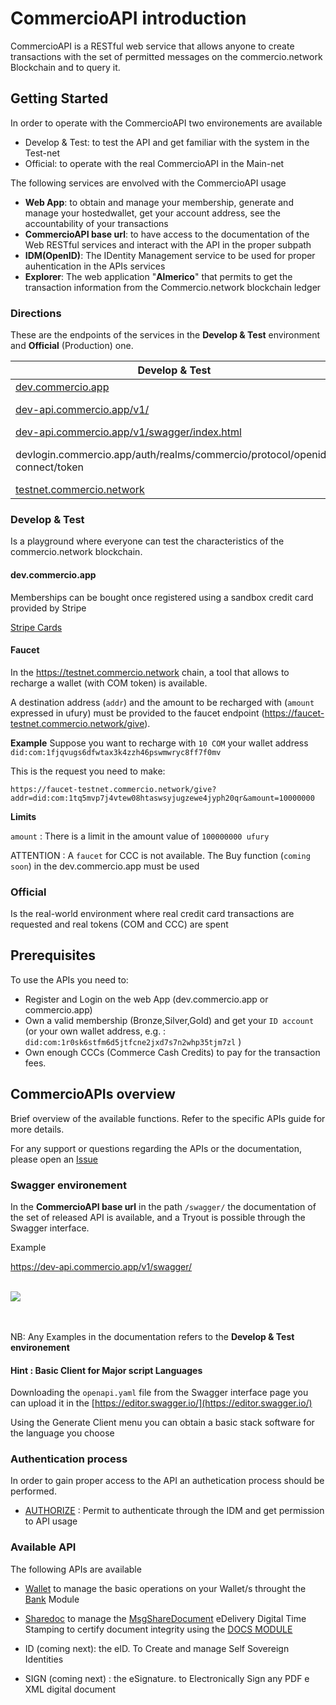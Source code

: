 # CommercioAPI introduction

<!-- npm run docs:serve  -->

<!-- https://lcd-testnet.commercio.network/docs/did:com:1ug9j7hgaxu6mvfu2kgfdt3hqxn4mrwuztxc7nu/received -->


CommercioAPI is a RESTful web service  that  allows anyone to create transactions with the set of permitted messages on the commercio.network  Blockchain 
and to query it. 

## Getting Started

In order to operate with the CommercioAPI two environements are available 
* Develop & Test: to test the API and get familiar with the system in the Test-net
* Official: to operate with the real CommercioAPI in the Main-net

The following services are envolved with the CommercioAPI usage

*  <strong>Web App</strong>: to obtain and manage your membership, generate and manage your hostedwallet, get your account address, see the accountability of your transactions
*  <strong>CommercioAPI base url</strong>: to have access to the documentation of the Web RESTful services and interact with the API in the proper subpath
*  <strong>IDM(OpenID)</strong>: The IDentity Management service to be used for proper auhentication in the APIs services 
*  <strong>Explorer</strong>: The web application "**Almerico**" that permits to get the transaction information from the Commercio.network blockchain ledger

### Directions 

These are the endpoints of the services in the **Develop & Test** environment and **Official** (Production) one.

| Develop & Test | Official  | Note |
| --- | --- | ---|
| <a href="https://dev.commercio.app" target="_blank">dev.commercio.app</a>| <a href="https://commercio.app" target="_blank">commercio.app</a>  | Web App   |
| [dev-api.commercio.app/v1/](https://dev-api.commercio.app/v1/) | [api.commercio.app/v1/](https://api.commercio.app/v1/)  | CommercioAPI base url  |
| [dev-api.commercio.app/v1/swagger/index.html](https://dev-api.commercio.app/v1/swagger/index.html) | [api.commercio.app/v1/swagger/index.html](https://api.commercio.app/v1/swagger/index.html)  | Swagger  |
| devlogin.commercio.app/auth/realms/commercio/protocol/openid-connect/token| login.commercio.app/auth/realms/commercio/protocol/openid-connect/token   | IDM(OpenID) authentication URL |
| <a href="https://testnet.commercio.network" target="_blank">testnet.commercio.network</a>  | <a href="https://mainnet.commercio.network" target="_blank">mainnet.commercio.network</a>   | Explorer |

### Develop & Test
Is a playground where everyone can test the characteristics of the commercio.network blockchain.

#### dev.commercio.app

Memberships can be bought once registered using a sandbox credit card provided by Stripe 

<a href="https://stripe.com/docs/testing#cards" target="_blank">Stripe Cards</a>


#### Faucet 
In the https://testnet.commercio.network chain, a tool that allows to recharge a wallet 
(with COM token) is available. 

A destination address (`addr`) and the amount to be recharged with  (`amount` expressed in ufury) must be provided to the faucet endpoint (https://faucet-testnet.commercio.network/give).

**Example** 
Suppose you want to recharge with `10 COM` your wallet address `did:com:1fjqvugs6dfwtax3k4zzh46pswmwryc8ff7f0mv`

This is the request you need to make: 

```
https://faucet-testnet.commercio.network/give?addr=did:com:1tq5mvp7j4vtew08htaswsyjugzewe4jyph20qr&amount=10000000
``` 

**Limits**

`amount` : There is a limit in the amount value of `100000000 ufury`


ATTENTION : A `faucet` for CCC is not available. The Buy function (`coming soon`) in the dev.commercio.app must be used  


### Official
Is the real-world environment where real credit card transactions are requested and real tokens (COM and CCC) are spent



## Prerequisites 

To use the APIs you need to: 

* Register and Login on the web App (dev.commercio.app or commercio.app)
* Own a valid membership (Bronze,Silver,Gold) and get your `ID account` (or your own wallet address, e.g. : `did:com:1r0sk6stfm6d5jtfcne2jxd7s7n2whp35tjm7zl` )
* Own enough CCCs (Commerce Cash Credits) to pay for the transaction fees.


## CommercioAPIs overview
Brief overview of the available functions. Refer to the specific APIs guide for more details.

For any support or questions regarding the APIs or the documentation, please open an <a href="https://github.com/tessornetwork/fury/issues" target="_blank">Issue </a>


### Swagger environement
In the **CommercioAPI base url**  in the path `/swagger/` the documentation of the set of released API is available, and a Tryout is possible through the Swagger interface.

Example 

https://dev-api.commercio.app/v1/swagger/
<br><br>

<img src="./img/swagger.png"> 

<br><br>
NB: Any Examples in the documentation refers to the **Develop & Test environement**


#### Hint : Basic Client for Major script Languages 

Downloading the `openapi.yaml` file from the Swagger interface page you can upload it in the  [https://editor.swagger.io/](https://editor.swagger.io/) 

Using the Generate Client menu you can obtain a basic stack software for the language you choose 



### Authentication process  
In order to gain proper access to the API an authetication process should be performed.

* <a href="/app_developers/commercioapi-authentication.html">AUTHORIZE</a> : Permit to authenticate through the IDM and get permission to API usage

### Available API

The following APIs are available

* <a href="/app_developers/commercioapi-wallet.html">Wallet</a> to manage the basic operations on your Wallet/s throught the <a href="/x/bank/#sending-tokens">Bank</a>  Module

* <a href="/app_developers/commercioapi-sharedoc.html">Sharedoc</a> to manage the <a href="/x/documents/#sending-a-document">MsgShareDocument</a> eDelivery Digital Time Stamping to certify document integrity using the <a href="/x/documents/#docs">DOCS MODULE</a> 


* ID (coming next): the eID. To Create and manage Self Sovereign Identities

* SIGN  (coming next) : the eSignature. to Electronically Sign any PDF e XML digital document
